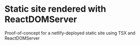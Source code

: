 # Static site rendered with ReactDOMServer

Proof-of-concept for a netlify-deployed static site using TSX and ReactDOMServer